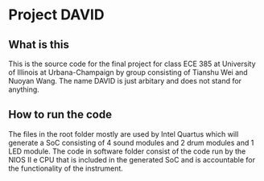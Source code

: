 # Project DAVID

## What is this
This is the source code for the final project for class ECE 385 at University of Illinois at Urbana-Champaign by group consisting of Tianshu Wei and Nuoyan Wang. The name DAVID is just arbitary and does not stand for anything.

## How to run the code
The files in the root folder mostly are used by Intel Quartus which will generate a SoC consisting of 4 sound modules and 2 drum modules and 1 LED module. The code in software folder consist of the code run by the NIOS II e CPU that is included in the generated SoC and is accountable for the functionality of the instrument.